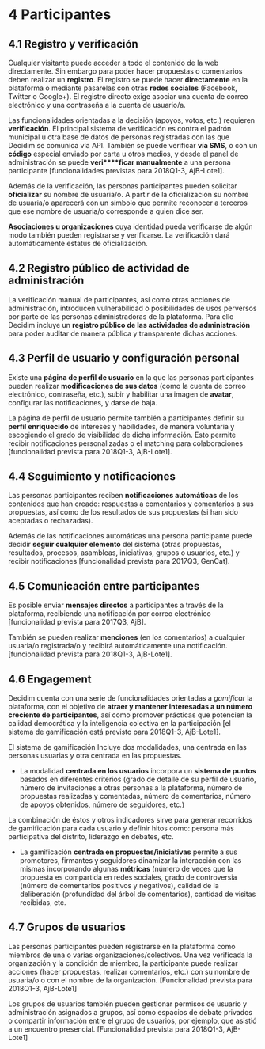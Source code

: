 # 4	Participantes

## 4.1	Registro y verificación

Cualquier visitante puede acceder a todo el contenido de la web directamente. Sin embargo para poder hacer propuestas o comentarios deben realizar un **registro**. El registro se puede hacer **directamente** en la plataforma o mediante pasarelas con otras **redes sociales** (Facebook, Twitter o Google+). El registro directo exige asociar una cuenta de correo electrónico y una contraseña a la cuenta de usuario/a.

Las funcionalidades orientadas a la decisión (apoyos, votos, etc.) requieren **verificación**. El principal sistema de verificación es contra el padrón municipal u otra base de datos de personas registradas con las que Decidim se comunica vía API. También se puede verificar **vía SMS**, o con un **código** especial enviado por carta u otros medios, y desde el panel de administración se puede **veri****ficar manualmente** a una persona participante [funcionalidades previstas para 2018Q1-3, AjB-Lote1].

Además de la verificación, las personas participantes pueden solicitar **oficializar** su nombre de usuaria/o. A partir de la oficialización su nombre de usuaria/o aparecerá con un símbolo que permite reconocer a terceros que ese nombre de usuaria/o corresponde a quien dice ser.

**Asociaciones u organizaciones** cuya identidad pueda verificarse de algún modo también pueden registrarse y verificarse. La verificación dará automáticamente estatus de oficialización.

## 4.2	Registro público de actividad de administración

La verificación manual de participantes, así como otras acciones de administración, introducen vulnerabilidad o posibilidades de usos perversos por parte de las personas administradoras de la plataforma. Para ello Decidim incluye un **registro público de las actividades de administración** para poder auditar de manera pública y transparente dichas acciones.

## 4.3	Perfil de usuario y configuración personal

Existe una **página de perfil de usuario** en la que las personas participantes pueden realizar **modificaciones de sus datos** (como la cuenta de correo electrónico, contraseña, etc.), subir y habilitar una imagen de **avatar**, configurar las notificaciones, y darse de baja.

La página de perfil de usuario permite también a participantes definir su **perfil enriquecido** de intereses y habilidades, de manera voluntaria y escogiendo el grado de visibilidad de dicha información. Esto permite recibir notificaciones personalizadas o el matching para colaboraciones [funcionalidad prevista para 2018Q1-3, AjB-Lote1].

## 4.4	Seguimiento y notificaciones

Las personas participantes reciben **notificaciones automáticas** de los contenidos que han creado: respuestas a comentarios y comentarios a sus propuestas, así como de los resultados de sus propuestas (si han sido aceptadas o rechazadas).

Además de las notificaciones automáticas una persona participante puede decidir **seguir cualquier elemento** del sistema (otras propuestas, resultados, procesos, asambleas, iniciativas, grupos o usuarios, etc.) y recibir notificaciones [funcionalidad prevista para 2017Q3, GenCat].

## 4.5	Comunicación entre participantes

Es posible enviar **mensajes directos** a participantes a través de la plataforma, recibiendo una notificación por correo electrónico [funcionalidad prevista para 2017Q3, AjB].

También se pueden realizar **menciones** (en los comentarios) a cualquier usuaria/o registrada/o y recibirá automáticamente una notificación. [funcionalidad prevista para 2018Q1-3, AjB-Lote1].

## 4.6	Engagement

Decidim cuenta con una serie de funcionalidades orientadas a *gamificar* la plataforma, con el objetivo de **atraer y mantener interesadas a un número creciente de participantes**, así como promover prácticas que potencien la calidad democrática y la inteligencia colectiva en la participación [el sistema de gamificación está previsto para 2018Q1-3, AjB-Lote1]. 

El sistema de gamificación Incluye dos modalidades, una centrada en las personas usuarias y otra centrada en las propuestas.

* La modalidad **centrada en los usuarios** incorpora un **sistema de puntos** basados en diferentes criterios (grado de detalle de su perfil de usuario, número de invitaciones a otras personas a la plataforma, número de propuestas realizadas y comentadas, número de comentarios, número de apoyos obtenidos, número de seguidores, etc.)

La combinación de éstos y otros indicadores sirve para generar recorridos de gamificación para cada usuario y definir hitos como: persona más participativa del distrito, liderazgo en debates, etc.

* La gamificación **centrada en propuestas/iniciativas** permite a sus promotores, firmantes y seguidores dinamizar la interacción con las mismas incorporando algunas **métricas** (número de veces que la propuesta es compartida en redes sociales, grado de controversia (número de comentarios positivos y negativos), calidad de la deliberación (profundidad del árbol de comentarios), cantidad de visitas recibidas, etc.

## 4.7	Grupos de usuarios

Las personas participantes pueden registrarse en la plataforma como miembros de una o varias organizaciones/colectivos. Una vez verificada la organización y la condición de miembro, la participante puede realizar acciones (hacer propuestas, realizar comentarios, etc.) con su nombre de usuaria/o o con el nombre de la organización. [Funcionalidad prevista para 2018Q1-3, AjB-Lote1]

Los grupos de usuarios también pueden gestionar permisos de usuario y administración asignados a grupos, así como espacios de debate privados o compartir información entre el grupo de usuarios, por ejemplo, que asistió a un encuentro presencial. [Funcionalidad prevista para 2018Q1-3, AjB-Lote1]

